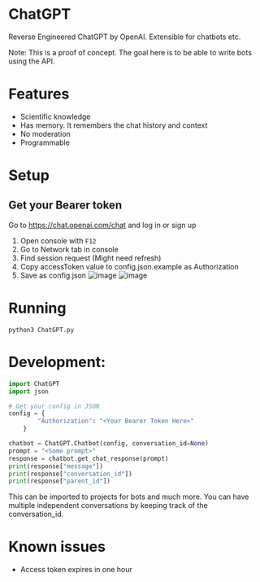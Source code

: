 # ChatGPT
Reverse Engineered ChatGPT by OpenAI. Extensible for chatbots etc.

Note: This is a proof of concept. The goal here is to be able to write bots using the API.

# Features
- Scientific knowledge
- Has memory. It remembers the chat history and context
- No moderation
- Programmable

# Setup
## Get your Bearer token
Go to https://chat.openai.com/chat and log in or sign up
1. Open console with `F12`
2. Go to Network tab in console
3. Find session request (Might need refresh)
4. Copy accessToken value to config.json.example as Authorization
5. Save as config.json
![image](https://user-images.githubusercontent.com/36258159/205446680-b3f40499-9757-428b-9e2f-23e89ca99461.png)
![image](https://user-images.githubusercontent.com/36258159/205446730-793f8187-316c-4ae8-962c-0f4c1ee00bd1.png)

# Running
`python3 ChatGPT.py`

# Development:
```python
import ChatGPT
import json

# Get your config in JSON
config = {
        "Authorization": "<Your Bearer Token Here>"
    }

chatbot = ChatGPT.Chatbot(config, conversation_id=None)
prompt = "<Some prompt>"
response = chatbot.get_chat_response(prompt)
print(response["message"])
print(response["conversation_id"])
print(response["parent_id"])
```
This can be imported to projects for bots and much more. You can have multiple independent conversations by keeping track of the conversation_id.

# Known issues
- Access token expires in one hour
